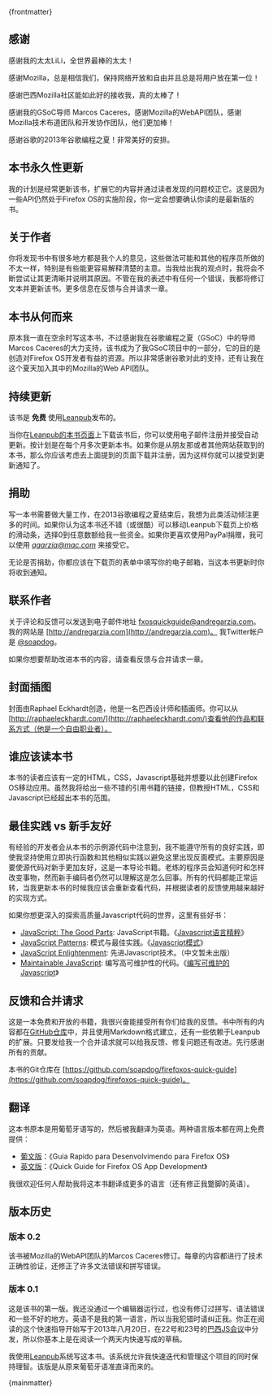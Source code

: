 {frontmatter}

## 感谢

感谢我的太太LiLi，全世界最棒的太太！

感谢Mozilla，总是相信我们，保持网络开放和自由并且总是将用户放在第一位！

感谢巴西Mozilla社区能如此好的接收我，真的太棒了！

感谢我的GSoC导师 Marcos Caceres，感谢Mozilla的WebAPI团队，感谢Mozilla技术布道团队和开发协作团队，他们更加棒！

感谢谷歌的2013年谷歌编程之夏！非常美好的安排。

## 本书永久性更新

我的计划是经常更新该书，扩展它的内容并通过读者发现的问题校正它。这是因为一些API仍然处于Firefox OS的实施阶段，你一定会想要确认你读的是最新版的书。

## 关于作者

你将发现书中有很多地方都是我个人的意见，这些做法可能和其他的程序员所做的不太一样，特别是有些能更容易解释清楚的主意。当我给出我的观点时，我将会不断尝试让其更清晰并说明其原因。不管在我的表述中有任何一个错误，我都将修订文本并更新该书。更多信息在反馈与合并请求一章。 

## 本书从何而来

原本我一直在空余时写这本书，不过感谢我在谷歌编程之夏（GSoC）中的导师Marcos Caceres的大力支持，该书成为了我GSoC项目中的一部分，它的目的是创造对Firefox OS开发者有益的资源。所以非常感谢谷歌对此的支持，还有让我在这个夏天加入其中的Mozilla的Web API团队。

## 持续更新

该书是 **免费** 使用[Leanpub](http://leanpub.com)发布的。 

当你在[Leanpub的本书页面](http://leanpub.com/quickguidefirefoxosdevelopment)上下载该书后，你可以使用电子邮件注册并接受自动更新。按计划是在每个月多次更新本书。如果你是从朋友那或者其他网站获取到的本书，那么你应该考虑去上面提到的页面下载并注册，因为这样你就可以接受到更新通知了。

## 捐助

写一本书需要做大量工作，在2013谷歌编程之夏结束后，我想为此类活动倾注更多的时间。如果你认为这本书还不错（或很酷）可以移动Leanpub下载页上价格的滑动条，选择0到任意数额给我一些资金。如果你更喜欢使用PayPal捐赠，我可以使用 *agarzia@mac.com* 来接受它。

无论是否捐助，你都应该在下载页的表单中填写你的电子邮箱，当这本书更新时你将收到通知。

## 联系作者

关于评论和反馈可以发送到电子邮件地址 [fxosquickguide@andregarzia.com](mailto:fxosquickguide@andregarzia.com)。 我的网站是 [http://andregarzia.com](http://andregarzia.com)。 我Twitter帐户是 [@soapdog](http://twitter.com/soapdog)。

如果你想要帮助改进本书的内容，请查看反馈与合并请求一章。

## 封面插图

封面由Raphael Eckhardt创造，他是一名巴西设计师和插画师。你可以从[http://raphaeleckhardt.com/](http://raphaeleckhardt.com/)查看他的作品和联系方式（他是一个自由职业者）。

## 谁应该读本书

本书的读者应该有一定的HTML，CSS，Javascript基础并想要以此创建Firefox OS移动应用。虽然我将给出一些不错的引用书籍的链接，但教授HTML，CSS和Javascript已经超出本书的范围。

## 最佳实践 vs 新手友好

有经验的开发者会从本书的示例源代码中注意到，我不能遵守所有的良好实践，即使我坚持使用立即执行函数和其他相似实践以避免这里出现反面模式。主要原因是要使源代码对新手更加友好，这是一本导论书籍。老练的程序员会知道何时和怎样改变事物，然而新手编码者仍然可以理解这是怎么回事。所有的代码都能正常运转，当我更新本书的时候我应该会重新查看代码，并根据读者的反馈使用越来越好的实现方式。

如果你想更深入的探索高质量Javascript代码的世界，这里有些好书：

* [JavaScript: The Good Parts](http://shop.oreilly.com/product/9780596517748.do): JavaScript书籍。《[Javascript语言精粹](http://book.douban.com/subject/3590768/)》
* [JavaScript Patterns](http://shop.oreilly.com/product/9780596806767.do): 模式与最佳实践。《[Javascript模式](http://book.douban.com/subject/11506062/)》
* [JavaScript Enlightenment](http://shop.oreilly.com/product/0636920027713.do): 先进Javascript技术。（中文暂未出版）
* [Maintainable JavaScript](http://shop.oreilly.com/product/0636920027713.do): 编写高可维护性的代码。《[编写可维护的Javascript](http://book.douban.com/subject/21792530/)》

## 反馈和合并请求

这是一本免费和开放的书籍，我很兴奋能接受所有你们给我的反馈。书中所有的内容都在[GitHub仓库](https://github.com/soapdog/firefoxos-quick-guide)中，并且使用Markdown格式建立，还有一些依赖于Leanpub的扩展。只要发给我一个合并请求就可以给我反馈、修复问题还有改进。先行感谢所有的贡献。

本书的Git仓库在 [https://github.com/soapdog/firefoxos-quick-guide](https://github.com/soapdog/firefoxos-quick-guide)。

## 翻译

这本书原本是用葡萄牙语写的，然后被我翻译为英语。两种语言版本都在网上免费提供：

* [葡文版](http://leanpub.com/guiarapidofirefoxos)：《Guia Rapido para Desenvolvimendo para Firefox OS》
* [英文版](http://leanpub.com/quickguidefirefoxosdevelopment)：《Quick Guide for Firefox OS App Development》

我很欢迎任何人帮助我将这本书翻译成更多的语言（还有修正我蹩脚的英语）。

## 版本历史

### 版本 0.2
该书被Mozilla的WebAPI团队的Marcos Caceres修订。每章的内容都进行了技术正确性验证，还修正了许多文法错误和拼写错误。

### 版本 0.1

这是该书的第一版。我还没通过一个编辑器运行过，也没有修订过拼写、语法错误和一些不好的地方。英语不是我的第一语言，所以当我犯错时请纠正我。你正在阅读的这个快速指导开始写于2013年八月20日，在22号和23号的[巴西JS会议](http://braziljs.com.br/)中分发，所以你基本上是在阅读一个两天内快速写成的草稿。

我使用[Leanpub](http://leanpub.com)系统写这本书。该系统允许我快速迭代和管理这个项目的同时保持理智。该版是从原来葡萄牙语准直译而来的。 

{mainmatter}